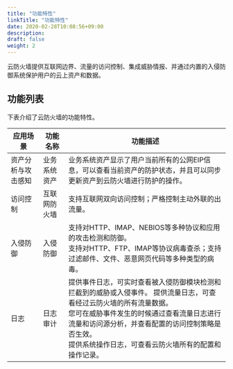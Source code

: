 ```yaml
---
title: "功能特性"
linkTitle: "功能特性"
date: 2020-02-28T10:08:56+09:00
description:
draft: false
weight: 2
---
```


云防火墙提供互联网边界、流量的访问控制、集成威胁情报、并通过内置的入侵防御系统保护用户的云上资产和数据。

## 功能列表

下表介绍了云防火墙的功能特性。

| 应用场景           | 功能名称     | 功能描述                                                     |
| ------------------ | ------------ | ------------------------------------------------------------ |
| 资产分析与攻击感知 | 业务系统资产 | 业务系统资产显示了用户当前所有的公网EIP信息，可以查看当前资产的防护状态，并且可以同步更新资产到云防火墙进行防护的操作。 |
| 访问控制           | 互联网防火墙 | 支持互联网双向访问控制；严格控制主动外联的出流量。           |
| 入侵防御           | 入侵防御     | 支持对HTTP、IMAP、NEBIOS等多种协议和应用的攻击检测和防御。 <br />支持对HTTP、FTP、IMAP等协议病毒查杀；支持过滤邮件、文件、恶意网页代码等多种类型的病毒。 |
| 日志               | 日志审计     | 提供事件日志，可实时查看被入侵防御模块检测和拦截到的威胁或入侵事件。 提供流量日志，可查看经过云防火墙的所有流量数据。<br />您可在威胁事件发生的时候通过查看流量日志进行流量和访问源分析，并查看配置的访问控制策略是否生效。 <br />提供系统操作日志，可查看云防火墙所有的配置和操作记录。 |
